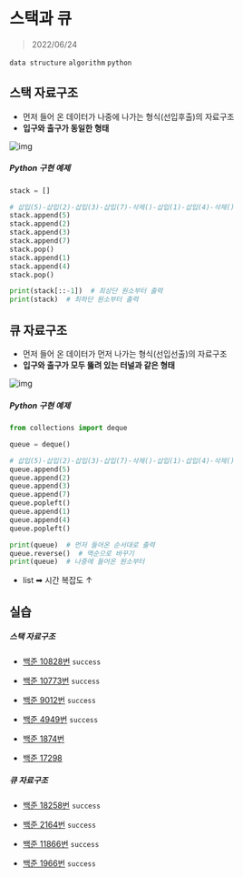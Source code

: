 # 스택과 큐

> 2022/06/24

`data structure` `algorithm` `python`



## 스택 자료구조

- 먼저 들어 온 데이터가 나중에 나가는 형식(선입후출)의 자료구조
- __입구와 출구가 동일한 형태__



![img](https://velog.velcdn.com/images%2F717lumos%2Fpost%2F090765d9-dce1-4e73-a4ff-a855a8fbc497%2F%EA%B7%B8%EB%A6%BC9.png)



##### Python 구현 예제

```python
stack = []

# 삽입(5)-삽입(2)-삽입(3)-삽입(7)-삭제()-삽입(1)-삽입(4)-삭제()
stack.append(5)
stack.append(2)
stack.append(3)
stack.append(7)
stack.pop()
stack.append(1)
stack.append(4)
stack.pop()

print(stack[::-1])  # 최상단 원소부터 출력
print(stack)  # 최하단 원소부터 출력
```



## 큐 자료구조

- 먼저 들어 온 데이터가 먼저 나가는 형식(선입선출)의 자료구조
- __입구와 출구가 모두 뚫려 있는 터널과 같은 형태__



![img](https://blog.kakaocdn.net/dn/eanvLg/btq3mO4both/LHk16XqBRdK3yPUaIJyd8k/img.png)



##### Python 구현 예제

```python
from collections import deque

queue = deque()

# 삽입(5)-삽입(2)-삽입(3)-삽입(7)-삭제()-삽입(1)-삽입(4)-삭제()
queue.append(5)
queue.append(2)
queue.append(3)
queue.append(7)
queue.popleft()
queue.append(1)
queue.append(4)
queue.popleft()

print(queue)  # 먼저 들어온 순서대로 출력
queue.reverse()  # 역순으로 바꾸기
print(queue)  # 나중에 들어온 원소부터 
```

- list ➡ 시간 복잡도 ↑



## 실습

##### 스택 자료구조

- [백준 10828번](https://www.acmicpc.net/problem/10828) `success`

- [백준 10773번](https://www.acmicpc.net/problem/10773) `success`

- [백준 9012번](https://www.acmicpc.net/problem/9012) `success`

- [백준 4949번](https://www.acmicpc.net/problem/4949) `success`

- [백준 1874번](https://www.acmicpc.net/problem/1874) 

- [백준 17298](https://www.acmicpc.net/problem/17298)



##### 큐 자료구조

- [백준 18258번](https://www.acmicpc.net/problem/18258) `success`

- [백준 2164번](https://www.acmicpc.net/problem/2164) `success`

- [백준 11866번](https://www.acmicpc.net/problem/11866) `success`

- [백준 1966번](https://www.acmicpc.net/problem/1966) `success`

  



